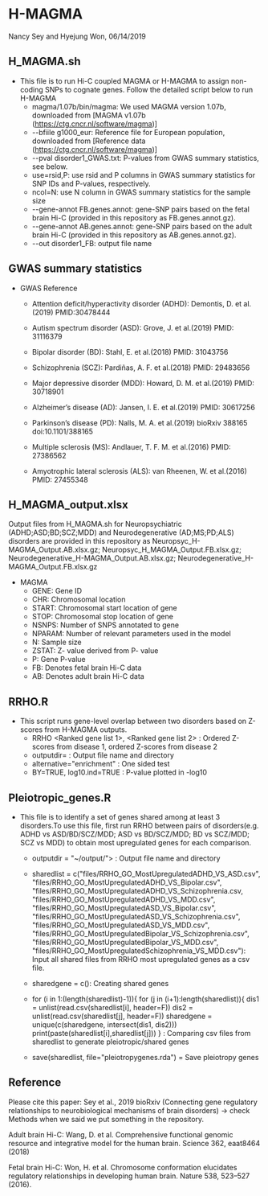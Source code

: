 # H-MAGMA
Nancy Sey and Hyejung Won, 06/14/2019

## H_MAGMA.sh
* This file is to run Hi-C coupled MAGMA or H-MAGMA to assign non-coding SNPs to cognate genes. Follow the detailed script below to run H-MAGMA
   - magma/1.07b/bin/magma: We used MAGMA version 1.07b, downloaded from [MAGMA v1.07b (https://ctg.cncr.nl/software/magma)]
   - --bfiile g1000_eur: Reference file for European population, downloaded from [Reference data (https://ctg.cncr.nl/software/magma)]
   - --pval disorder1_GWAS.txt: P-values from GWAS summary statistics, see below. 
   - use=rsid,P: use rsid and P columns in GWAS summary statistics for SNP IDs and P-values, respectively.
   - ncol=N: use N column in GWAS summary statistics for the sample size
   - --gene-annot FB.genes.annot: gene-SNP pairs based on the fetal brain Hi-C (provided in this repository as    FB.genes.annot.gz).
   - --gene-annot AB.genes.annot: gene-SNP pairs based on the adult brain Hi-C (provided in this repository as AB.genes.annot.gz).
   - --out disorder1_FB: output file name

## GWAS summary statistics
* GWAS Reference
   - Attention deficit/hyperactivity disorder (ADHD): Demontis, D. et al.(2019) PMID:30478444	

   - Autism spectrum disorder (ASD): Grove, J. et al.(2019) PMID: 31116379 

   - Bipolar disorder (BD): Stahl, E. et al.(2018) PMID: 31043756

   - Schizophrenia (SCZ): Pardiñas, A. F. et al.(2018) PMID: 29483656 

   - Major depressive disorder (MDD): Howard, D. M. et al.(2019) PMID: 30718901 

   - Alzheimer’s disease (AD): Jansen, I. E. et al.(2019) PMID: 30617256
 
   - Parkinson’s disease (PD): Nalls, M. A. et al.(2019) bioRxiv 388165 doi:10.1101/388165

   - Multiple sclerosis (MS): Andlauer, T. F. M. et al.(2016) PMID: 27386562

   - Amyotrophic lateral sclerosis (ALS): van Rheenen, W. et al.(2016) PMID: 27455348


## H_MAGMA_output.xlsx 
Output files from H_MAGMA.sh for Neuropsychiatric (ADHD;ASD;BD;SCZ;MDD) and Neurodegenerative (AD;MS;PD;ALS) disorders  are provided in this repository as Neuropsyc_H-MAGMA_Output.AB.xlsx.gz; Neuropsyc_H_MAGMA_Output.FB.xlsx.gz; Neurodegenerative_H-MAGMA_Output.AB.xlsx.gz; Neurodegenerative_H-MAGMA_Output.FB.xlsx.gz
* MAGMA
   - GENE: Gene ID
   - CHR: Chromosomal location
   - START: Chromosomal start location of gene
   - STOP: Chromosomal stop location of gene
   - NSNPS: Number of SNPS annotated to gene
   - NPARAM: Number of relevant parameters used in the model
   - N: Sample size
   - ZSTAT: Z- value derived from P- value
   - P: Gene P-value 
   - FB: Denotes fetal brain Hi-C data
   - AB: Denotes adult brain Hi-C data

## RRHO.R
* This script runs gene-level overlap between two disorders based on Z-scores from H-MAGMA outputs.
   -  RRHO <Ranked gene list 1>, <Ranked gene list 2> : Ordered Z-scores from disease 1, ordered Z-scores from disease 2
   -  outputdir= <output directory> : Output file name and directory
   - alternative="enrichment" : One sided test 
   -  BY=TRUE, log10.ind=TRUE : P-value plotted in -log10

## Pleiotropic_genes.R
* This file is to identify a set of genes shared among at least 3 disorders.To use this file, first run RRHO between pairs of disorders(e.g. ADHD vs ASD/BD/SCZ/MDD; ASD vs BD/SCZ/MDD; BD vs SCZ/MDD; SCZ vs MDD)  to obtain most upregulated genes for each comparison. 
   - outputdir = "~/output/"> : Output file name and directory
   - sharedlist = c("files/RRHO_GO_MostUpregulatedADHD_VS_ASD.csv",
               "files/RRHO_GO_MostUpregulatedADHD_VS_Bipolar.csv",
               "files/RRHO_GO_MostUpregulatedADHD_VS_Schizophrenia.csv,
               "files/RRHO_GO_MostUpregulatedADHD_VS_MDD.csv",
               "files/RRHO_GO_MostUpregulatedASD_VS_Bipolar.csv",
               "files/RRHO_GO_MostUpregulatedASD_VS_Schizophrenia.csv",
               "files/RRHO_GO_MostUpregulatedASD_VS_MDD.csv",
               "files/RRHO_GO_MostUpregulatedBipolar_VS_Schizophrenia.csv",
               "files/RRHO_GO_MostUpregulatedBipolar_VS_MDD.csv",
               "files/RRHO_GO_MostUpregulatedSchizophrenia_VS_MDD.csv"): Input all shared files from RRHO most upregulated genes as a csv file.
               
   - sharedgene = c(): Creating shared genes
   -  for (i in 1:(length(sharedlist)-1)){
          for (j in (i+1):length(sharedlist)){
        dis1 = unlist(read.csv(sharedlist[i], header=F))
        dis2 = unlist(read.csv(sharedlist[j], header=F))
        sharedgene = unique(c(sharedgene, intersect(dis1, dis2)))
        print(paste(sharedlist[i],sharedlist[j]))
    } : Comparing csv files from sharedlist to generate pleiotropic/shared genes
  - save(sharedlist, file="pleiotropygenes.rda") = Save pleiotropy genes
   
   

## Reference
Please cite this paper: Sey et al., 2019 bioRxiv (Connecting gene regulatory relationships to neurobiological mechanisms of brain disorders) -> check Methods when we said we put something in the repository. 

Adult brain Hi-C: Wang, D. et al. Comprehensive functional genomic resource and integrative model for the human brain. Science 362, eaat8464 (2018)

Fetal brain Hi-C: Won, H. et al. Chromosome conformation elucidates regulatory relationships in developing human brain. Nature 538, 523–527 (2016).





